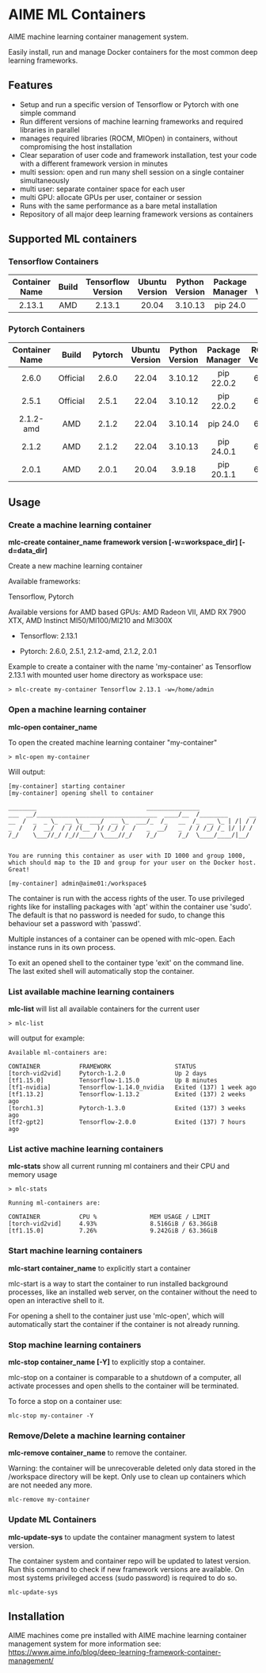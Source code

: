 # AIME ML Containers

AIME machine learning container management system.

Easily install, run and manage Docker containers for the most common deep learning frameworks.

## Features

* Setup and run a specific version of Tensorflow or Pytorch with one simple command
* Run different versions of machine learning frameworks and required libraries in parallel
* manages required libraries (ROCM, MIOpen) in containers, without compromising the host installation
* Clear separation of user code and framework installation, test your code with a different framework version in minutes
* multi session: open and run many shell session on a single container simultaneously
* multi user: separate container space for each user
* multi GPU: allocate GPUs per user, container or session
* Runs with the same performance as a bare metal installation
* Repository of all major deep learning framework versions as containers

## Supported ML containers

### Tensorflow Containers

| Container Name | Build  | Tensorflow Version | Ubuntu Version | Python Version | Package Manager | ROCM Version | MIOpen Version |
|:----------------:|:--------:|:--------------------:|:----------------:|:----------------:|:-----------------:|:--------------:|:---------------:|
| 2.13.1  | AMD | 2.13.1             | 20.04          | 3.10.13         | pip 24.0      | 6.0.2     | 3.00.0      |

### Pytorch Containers

| Container Name | Build  | Pytorch  | Ubuntu Version | Python Version | Package Manager | ROCM Version | MIOpen Version |
|:----------------:|:--------:|:----------:|:----------------:|:----------------:|:-----------------:|:--------------:|:---------------:|
| 2.6.0 | Official | 2.6.0 | 22.04          | 3.10.12        | pip 22.0.2      | 6.2.4      | 3.2.0    |
| 2.5.1 | Official | 2.5.1 | 22.04          | 3.10.12        | pip 22.0.2      | 6.2.4      | 3.2.0    |
| 2.1.2-amd | AMD | 2.1.2 | 22.04          | 3.10.14        | pip 24.0      | 6.1.0      | 3.1.0    |
| 2.1.2 | AMD | 2.1.2 | 22.04          | 3.10.13        | pip 24.0.1      | 6.0.2      | 3.00.0    |
| 2.0.1 | AMD | 2.0.1 | 20.04          | 3.9.18         | pip 20.1.1      | 6.0.0      | 3.00.0    |

## Usage

### Create a machine learning container

**mlc-create container_name framework version [-w=workspace\_dir] [-d=data\_dir]**

Create a new machine learning container

Available frameworks:

Tensorflow, Pytorch

Available versions for AMD based GPUs: AMD Radeon VII, AMD RX 7900 XTX, AMD Instinct MI50/MI100/MI210 and MI300X
*  Tensorflow: 2.13.1

*  Pytorch: 2.6.0, 2.5.1, 2.1.2-amd, 2.1.2, 2.0.1 


Example to create a container with the name 'my-container' as Tensorflow 2.13.1 with mounted user home directory as workspace use:

```
> mlc-create my-container Tensorflow 2.13.1 -w=/home/admin
```


### Open a machine learning container

**mlc-open container_name**

To open the created machine learning container "my-container"

```
> mlc-open my-container
```

Will output:

```
[my-container] starting container
[my-container] opening shell to container

________                               _______________
___  __/__________________________________  ____/__  /________      __
__  /  _  _ \_  __ \_  ___/  __ \_  ___/_  /_   __  /_  __ \_ | /| / /
_  /   /  __/  / / /(__  )/ /_/ /  /   _  __/   _  / / /_/ /_ |/ |/ /
/_/    \___//_/ /_//____/ \____//_/    /_/      /_/  \____/____/|__/


You are running this container as user with ID 1000 and group 1000,
which should map to the ID and group for your user on the Docker host. Great!

[my-container] admin@aime01:/workspace$
```

The container is run with the access rights of the user. To use privileged rights like for installing packages with 'apt' within the container use 'sudo'. The default is that no password is needed for sudo, to change this behaviour set a password with 'passwd'.

Multiple instances of a container can be opened with mlc-open. Each instance runs in its own process.

To exit an opened shell to the container type 'exit' on the command line. The last exited shell will automatically stop the container.


### List available machine learning containers

**mlc-list** will list all available containers for the current user


```
> mlc-list
```

will output for example:

```
Available ml-containers are:

CONTAINER           FRAMEWORK                  STATUS
[torch-vid2vid]     Pytorch-1.2.0              Up 2 days
[tf1.15.0]          Tensorflow-1.15.0          Up 8 minutes
[tf1-nvidia]        Tensorflow-1.14.0_nvidia   Exited (137) 1 week ago
[tf1.13.2]          Tensorflow-1.13.2          Exited (137) 2 weeks ago
[torch1.3]          Pytorch-1.3.0              Exited (137) 3 weeks ago
[tf2-gpt2]          Tensorflow-2.0.0           Exited (137) 7 hours ago
```

### List active machine learning containers

**mlc-stats** show all current running ml containers and their CPU and memory usage

```
> mlc-stats

Running ml-containers are:

CONTAINER           CPU %               MEM USAGE / LIMIT
[torch-vid2vid]     4.93%               8.516GiB / 63.36GiB
[tf1.15.0]          7.26%               9.242GiB / 63.36GiB
```

### Start machine learning containers

**mlc-start container_name** to explicitly start a container

mlc-start is a way to start the container to run installed background processes, like an installed web server, on the container without the need to open an interactive shell to it.

For opening a shell to the container just use 'mlc-open', which will automatically start the container if the container is not already running.


### Stop machine learning containers

**mlc-stop container_name [-Y]** to explicitly stop a container.

mlc-stop on a container is comparable to a shutdown of a computer, all activate processes and open shells to the container will be terminated.

To force a stop on a container use:

```
mlc-stop my-container -Y
```

### Remove/Delete a machine learning container

**mlc-remove container_name** to remove the container.

Warning: the container will be unrecoverable deleted only data stored in the /workspace directory will be kept. Only use to clean up containers which are not needed any more.

```
mlc-remove my-container
```

### Update ML Containers

**mlc-update-sys** to update the container managment system to latest version.

The container system and container repo will be updated to latest version. Run this command to check if new framework versions are available. On most systems privileged access (sudo password) is required to do so.

```
mlc-update-sys
```

## Installation

AIME machines come pre installed with AIME machine learning container management system for more information see: https://www.aime.info/blog/deep-learning-framework-container-management/

